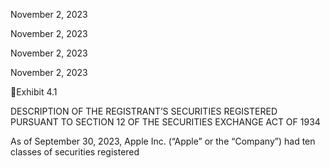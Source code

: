 November 2, 2023

November 2, 2023

November 2, 2023

November 2, 2023

Exhibit 4.1

DESCRIPTION OF THE REGISTRANT’S SECURITIES
REGISTERED PURSUANT TO SECTION 12 OF THE
SECURITIES EXCHANGE ACT OF 1934

As of September 30, 2023, Apple Inc. (“Apple” or the “Company”) had ten classes of securities registered